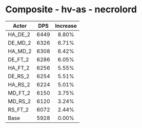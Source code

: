 # Composite - hv-as - necrolord
| Actor | DPS | Increase |
|---|:---:|:---:|
|HA_DE_2|6449|8.80%|
|DE_MD_2|6326|6.71%|
|HA_MD_2|6308|6.42%|
|DE_FT_2|6286|6.05%|
|HA_FT_2|6256|5.55%|
|DE_RS_2|6254|5.51%|
|HA_RS_2|6224|5.01%|
|MD_FT_2|6150|3.75%|
|MD_RS_2|6120|3.24%|
|RS_FT_2|6072|2.44%|
|Base|5928|0.00%|
